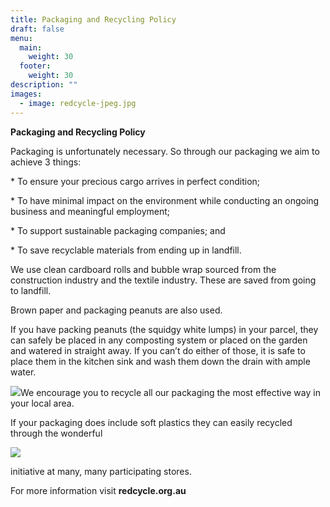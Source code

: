 ```yaml
---
title: Packaging and Recycling Policy
draft: false
menu:
  main:
    weight: 30
  footer:
    weight: 30
description: ""
images:
  - image: redcycle-jpeg.jpg
---
```



**Packaging and Recycling Policy**



Packaging is unfortunately necessary. So through our packaging we aim to achieve 3 things:

\* To ensure your precious cargo arrives in perfect condition;

\* To have minimal impact on the environment while conducting an ongoing business and meaningful employment;

\* To support sustainable packaging companies; and

\* To save recyclable materials from ending up in landfill.



We use clean cardboard rolls and bubble wrap sourced from the construction industry and the textile industry. These are saved from going to landfill.

Brown paper and packaging peanuts are also used.

If you have packing peanuts (the squidgy white lumps) in your parcel, they can safely be placed in any composting system or placed on the garden and watered in straight away. If you can’t do either of those, it is safe to place them in the kitchen sink and wash them down the drain with ample water.

![](file:///C:/Users/Jacinda/AppData/Local/Temp/lu20412c4h5g6.tmp/lu20412c4h5gk_tmp_6ef25ab923929cb6.jpg)We encourage you to recycle all our packaging the most effective way in your local area.

If your packaging does include soft plastics they can easily recycled through the wonderful    <!--StartFragment-->

![](blob:https://pureblueessentials.netlify.app/75cd8127-dc46-4c28-8db4-46ca72368e55)

<!--EndFragment-->                          initiative at many, many participating stores.

For more information visit **redcycle.org.au**